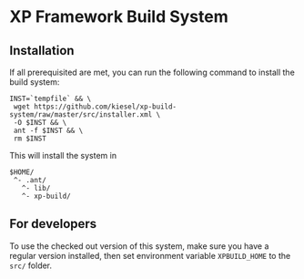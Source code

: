 XP Framework Build System
=========================

Installation
------------
If all prerequisited are met, you can run the following command to install
the build system:

```
INST=`tempfile` && \
 wget https://github.com/kiesel/xp-build-system/raw/master/src/installer.xml \
 -O $INST && \
 ant -f $INST && \
 rm $INST
```

This will install the system in

```
$HOME/
 ^- .ant/
   ^- lib/
   ^- xp-build/
```

For developers
--------------
To use the checked out version of this system, make sure you have
a regular version installed, then set environment variable
```XPBUILD_HOME``` to the ```src/``` folder.
